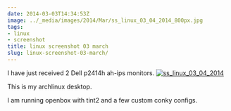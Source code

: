 ```yaml
---
date: 2014-03-03T14:34:53Z
image: ../_media/images/2014/Mar/ss_linux_03_04_2014_800px.jpg
tags:
- linux
- screenshot
title: linux screenshot 03 march
slug: linux-screenshot-03-march/
---
```


I have just received 2 Dell p2414h ah-ips monitors.
<a href="/media/images/2014/Mar/ss_linux_03_04_2014.jpg" target="_blank"><img src="/media/images/2014/Mar/ss_linux_03_04_2014_800px.jpg" alt="ss_linux_03_04_2014"></a>

This is my archlinux desktop.

I am running openbox with tint2 and a few custom conky configs.
